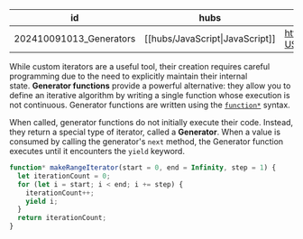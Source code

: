 
| id                      | hubs                            | source                                                                                 |
| ----------------------- | ------------------------------- | -------------------------------------------------------------------------------------- |
| 202410091013_Generators | [[hubs/JavaScript\|JavaScript]] | https://developer.mozilla.org/en-US/docs/Web/JavaScript/Guide/Iterators_and_generators |
While custom iterators are a useful tool, their creation requires careful programming due to the need to explicitly maintain their internal state. **Generator functions** provide a powerful alternative: they allow you to define an iterative algorithm by writing a single function whose execution is not continuous. Generator functions are written using the [`function*`](https://developer.mozilla.org/en-US/docs/Web/JavaScript/Reference/Statements/function*) syntax.

When called, generator functions do not initially execute their code. Instead, they return a special type of iterator, called a **Generator**. When a value is consumed by calling the generator's `next` method, the Generator function executes until it encounters the `yield` keyword.
```javascript
function* makeRangeIterator(start = 0, end = Infinity, step = 1) {
  let iterationCount = 0;
  for (let i = start; i < end; i += step) {
    iterationCount++;
    yield i;
  }
  return iterationCount;
}

```